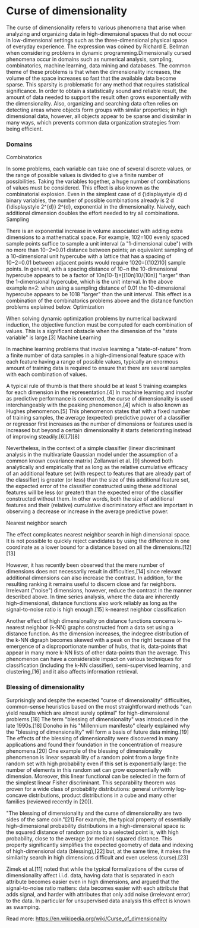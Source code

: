 # Curse of dimensionality

The curse of dimensionality refers to various phenomena that arise when analyzing and organizing data in high-dimensional spaces that do not occur in low-dimensional settings such as the three-dimensional physical space of everyday experience.  The expression was coined by Richard E. Bellman when considering problems in dynamic programming.Dimensionally cursed phenomena occur in domains such as numerical analysis, sampling, combinatorics, machine learning, data mining and databases. The common theme of these problems is that when the dimensionality increases, the volume of the space increases so fast that the available data become sparse. This sparsity is problematic for any method that requires statistical significance. In order to obtain a statistically sound and reliable result, the amount of data needed to support the result often grows exponentially with the dimensionality. Also, organizing and searching data often relies on detecting areas where objects form groups with similar properties; in high dimensional data, however, all objects appear to be sparse and dissimilar in many ways, which prevents common data organization strategies from being efficient.

### Domains

Combinatorics

In some problems, each variable can take one of several discrete values, or the range of possible values is divided to give a finite number of possibilities. Taking the variables together, a huge number of combinations of values must be considered. This effect is also known as the combinatorial explosion. Even in the simplest case of d {\displaystyle d} d binary variables, the number of possible combinations already is 2 d {\displaystyle 2^{d}} 2^{d}, exponential in the dimensionality. Naively, each additional dimension doubles the effort needed to try all combinations.
Sampling

There is an exponential increase in volume associated with adding extra dimensions to a mathematical space. For example, 102=100 evenly spaced sample points suffice to sample a unit interval (a "1-dimensional cube") with no more than 10−2=0.01 distance between points; an equivalent sampling of a 10-dimensional unit hypercube with a lattice that has a spacing of 10−2=0.01 between adjacent points would require 1020=[(102)10] sample points. In general, with a spacing distance of 10−n the 10-dimensional hypercube appears to be a factor of 10n(10-1)=[(10n)10/(10n)] "larger" than the 1-dimensional hypercube, which is the unit interval. In the above example n=2: when using a sampling distance of 0.01 the 10-dimensional hypercube appears to be 1018 "larger" than the unit interval. This effect is a combination of the combinatorics problems above and the distance function problems explained below.
Optimization

When solving dynamic optimization problems by numerical backward induction, the objective function must be computed for each combination of values. This is a significant obstacle when the dimension of the "state variable" is large.[3]
Machine Learning

In machine learning problems that involve learning a "state-of-nature" from a finite number of data samples in a high-dimensional feature space with each feature having a range of possible values, typically an enormous amount of training data is required to ensure that there are several samples with each combination of values.

A typical rule of thumb is that there should be at least 5 training examples for each dimension in the representation.[4] In machine learning and insofar as predictive performance is concerned, the curse of dimensionality is used interchangeably with the peaking phenomenon,[4] which is also known as Hughes phenomenon.[5] This phenomenon states that with a fixed number of training samples, the average (expected) predictive power of a classifier or regressor first increases as the number of dimensions or features used is increased but beyond a certain dimensionality it starts deteriorating instead of improving steadily.[6][7][8]

Nevertheless, in the context of a simple classifier (linear discriminant analysis in the multivariate Gaussian model under the assumption of a common known covariance matrix) Zollanvari et al. [9] showed both analytically and empirically that as long as the relative cumulative efficacy of an additional feature set (with respect to features that are already part of the classifier) is greater (or less) than the size of this additional feature set, the expected error of the classifier constructed using these additional features will be less (or greater) than the expected error of the classifier constructed without them. In other words, both the size of additional features and their (relative) cumulative discriminatory effect are important in observing a decrease or increase in the average predictive power.

Nearest neighbor search

The effect complicates nearest neighbor search in high dimensional space. It is not possible to quickly reject candidates by using the difference in one coordinate as a lower bound for a distance based on all the dimensions.[12][13]

However, it has recently been observed that the mere number of dimensions does not necessarily result in difficulties,[14] since relevant additional dimensions can also increase the contrast. In addition, for the resulting ranking it remains useful to discern close and far neighbors. Irrelevant ("noise") dimensions, however, reduce the contrast in the manner described above. In time series analysis, where the data are inherently high-dimensional, distance functions also work reliably as long as the signal-to-noise ratio is high enough.[15]
k-nearest neighbor classification

Another effect of high dimensionality on distance functions concerns k-nearest neighbor (k-NN) graphs constructed from a data set using a distance function. As the dimension increases, the indegree distribution of the k-NN digraph becomes skewed with a peak on the right because of the emergence of a disproportionate number of hubs, that is, data-points that appear in many more k-NN lists of other data-points than the average. This phenomenon can have a considerable impact on various techniques for classification (including the k-NN classifier), semi-supervised learning, and clustering,[16] and it also affects information retrieval.

### Blessing of dimensionality

Surprisingly and despite the expected "curse of dimensionality" difficulties, common-sense heuristics based on the most straightforward methods "can yield results which are almost surely optimal" for high-dimensional problems.[18] The term "blessing of dimensionality" was introduced in the late 1990s.[18] Donoho in his "Millennium manifesto" clearly explained why the "blessing of dimensionality" will form a basis of future data mining.[19] The effects of the blessing of dimensionality were discovered in many applications and found their foundation in the concentration of measure phenomena.[20] One example of the blessing of dimensionality phenomenon is linear separability of a random point from a large finite random set with high probability even if this set is exponentially large: the number of elements in this random set can grow exponentially with dimension. Moreover, this linear functional can be selected in the form of the simplest linear Fisher discriminant. This separability theorem was proven for a wide class of probability distributions: general uniformly log-concave distributions, product distributions in a cube and many other families (reviewed recently in [20]).

"The blessing of dimensionality and the curse of dimensionality are two sides of the same coin."[21] For example, the typical property of essentially high-dimensional probability distributions in a high-dimensional space is: the squared distance of random points to a selected point is, with high probability, close to the average (or median) squared distance. This property significantly simplifies the expected geometry of data and indexing of high-dimensional data (blessing),[22] but, at the same time, it makes the similarity search in high dimensions difficult and even useless (curse).[23]

Zimek et al.[11] noted that while the typical formalizations of the curse of dimensionality affect i.i.d. data, having data that is separated in each attribute becomes easier even in high dimensions, and argued that the signal-to-noise ratio matters: data becomes easier with each attribute that adds signal, and harder with attributes that only add noise (irrelevant error) to the data. In particular for unsupervised data analysis this effect is known as swamping.



Read more: https://en.wikipedia.org/wiki/Curse_of_dimensionality

